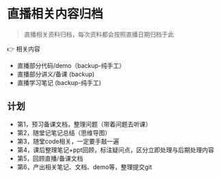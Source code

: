 # 直播相关内容归档

> 直播相关资料归档，每次资料都会按照直播日期归档于此

👉 相关内容
  - 直播部分代码/demo（backup-纯手工）
  - 直播部分讲义/备课 (backup)
  - 直播学习笔记 (backup-纯手工)

## 计划

- 第1，预习备课文档，整理问题（带着问题去听课）
- 第2，随堂记笔记总结（思维导图）
- 第3，随堂code相关，一定要手敲一遍
- 第4，课后整理笔记+ppt回顾，标注疑问点，区分立即处理与后期处理内容
- 第5，回顾直播/备课文档
- 第6，产出相关笔记、文档、demo等，整理提交git


